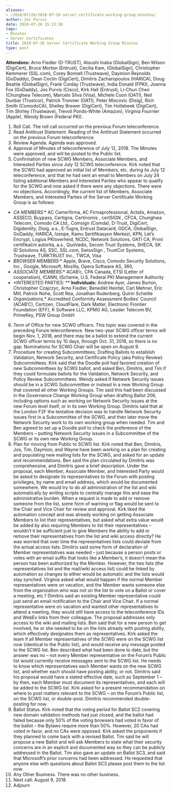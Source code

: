 ```yaml
---
aliases:
- /2018/07/26/2018-07-26-server-certificate-working-group-minutes/
author: Jos Purvis
date: 2018-07-26 15:13:28
tags:
- Minutes
- Server Certificates
title: 2018-07-26 Server Certificate Working Group Minutes
type: post
---
```


**Attendees:** Arno Fiedler (D-TRUST), Atsushi Inaba (GlobalSign), Ben Wilson (DigiCert), Bruce Morton (Entrust), Cecilia Kam, (GlobalSign), Christopher Kemmerer (SSL.com), Corey Bonnell (Trustwave), Daymion Reynolds (GoDaddy), Dean Coclin (DigiCert), Dimitris Zacharopoulos (HARICA), Doug Beattie (GlobalSign), Frank Corday (Trustwave), India Donald (FPKI), Joanna Fox (GoDaddy), Jos Purvis (Cisco), Kirk Hall (Entrust), Li-Chun Chen (Chunghwa Telecom), Marcelo Silva (Visa), Michele Coon (OATI), Neil Dunbar (Trustcor), Patrick Tronnier (OATI), Peter Miscovic (Disig), Rich Smith (ComodoCA), Shelley Brewer (DigiCert), Tim Hollebeek (DigiCert), Tim Shirley (Trustwave), Trevoli Ponds-White (Amazon), Virginia Fournier (Apple), Wendy Brown (Federal PKI).

1. Roll Call. The roll call occurred on the previous Forum teleconference.
1. Read Antitrust Statement. Reading of the Antitrust Statement occurred on the previous Forum teleconference.
1. Review Agenda. Agenda was approved.
1. Approval of Minutes of teleconference of July 12, 2018. The Minutes were approved, and will be posted to the Public list.
1. Confirmation of new SCWG Members, Associate Members, and Interested Parties since July 12 SCWG teleconference. Kirk noted that the SCWG had approved an initial list of Members, etc. during its July 12 teleconference, and that he had sent an email to Members on July 24 listing additional Members and Interested Parties who appear to qualify for the SCWG and now asked if there were any objections. There were no objections. Accordingly, the current list of Members, Associate Members, and Interested Parties of the Server Certificate Working Group is as follows:

- *CA MEMBERS:*\* AC Camerfirma, AC Firmaprofessional, Actalis, Amazon, ASSECO, Buypass, Certigna, Certinomis , certSIGN , CFCA, Chunghwa Telecom, Comodo CA Ltd., Comsign (Comda), D-Trust, DigiCert, Digidentity, Disig, a.s., E-Tugra, Entrust Datacard, GDCA, GlobalSign, GoDaddy, HARICA, Izenpe, Kamu Sertifikasyon Merkezi, KPN, Let’s Encrypt, Logius PKIoverheid, NCDC, Network Solutions, OATI CA, První certifikační autorita, a.s., QuoVadis, Secom Trust Systems, SHECA, SK ID Solutions AS, SSC, SSL.com, SwissSign , TrustCor Systems, Trustwave, TURKTRUST Inc., TWCA, Visa
- *BROWSER MEMBERS:*\* Apple, Brave, Cisco, Comodo Security Solutions, Inc., Google, Microsoft, Mozilla, Opera Software AS, 360,
- *ASSOCIATE MEMBERS:*\* ACAB’c, CPA Canada, ETSI (Letter of cooperation), ICANN, tScheme, U.S. Federal PKI Management Authority
- \*INTERESTED PARTIES:
  \*\* **Individuals:** Andrew Ayer, James Burton, Christopher Czajczyc, Arno Fiedler, Benedikt Heintel, Carl Mehner, Eric Mill, Patrick Nohe, Scott Rea, Jonathan Rudenberg, Quirin Scheitle
- *Organizations,*\* Accredited Conformity Assessment Bodies’ Council (ACAB’C), Certizen, CloudFlare, Dark Matter, Electronic Frontier Foundation (EFF), K Software LLC, KPMG AG, Leader Telecom BV, PrimeKey, PSW Group GmbH

6. Term of Office for new SCWG officers. This topic was covered in the preceding Forum teleconference. New two-year SCWG officer terms will begin Nov. 1, 2018, and there may be a ballot to extend the current SCWG officer terms by 10 days, through Oct. 31, 2018, so there is no gap. Nominations for SCWG Chair will be open on August 9.
1. Procedure for creating Subcommittees; Drafting Ballots to establish Validation, Network Security, and Certificate Policy (aka Policy Review) Subcommittees. Kirk said that the Doodle poll had favored creation of new Subcommittees by SCWG ballot, and asked Ben, Dimitris, and Tim if they could formulate ballots for the Validation, Network Security, and Policy Review Subcommittees. Wendy asked if Network Security issues should be in a SCWG Subcommittee or instead in a new Working Group that covered all other Working Groups. Tim said this had been discussed in the Governance Change Working Group when drafting Ballot 206, including options such as working on Network Security issues at the new Forum level itself, or in its own Working Group.
   Dimitris said that at the London F2F the tentative decision was to handle Network Security issues first in a Subcommittee of the SCWG, and then later move the Network Security work to its own working group when needed. Tim and Ben agreed to set up a Doodle poll to check the preference of the Members – putting Network Security issues in a Subcommittee of the SCWG or its own new Working Group.
1. Plan for moving from Public to SCWG list. Kirk noted that Ben, Dimitris, Jos, Tim, Daymion, and Wayne have been working on a plan for creating and populating new mailing lists for the SCWG, and asked for an update and recommendations. Ben said the plan circulated by Dimitris was comprehensive, and Dimitris gave a brief description. Under the proposal, each Member, Associate Member, and Interested Party would be asked to designate its representatives to the Forum with posting privileges, by name and email address, which would be documented somewhere. We would try to do all administration of the list and wiki automatically by writing scripts to centrally manage this and ease the administrative burden. When a request is made to add or remove someone from the list, some form of warning or flag would be sent to the Chair and Vice Chair for review and approval.
   Kirk liked the automation concept and was already working on getting Associate Members to list their representatives, but asked what extra value would be added by also requiring Members to list their representatives – wouldn’t it be sufficient just to give Members the ability to add or remove their representatives from the list and wiki access directly? He was worried that over time the representatives lists could deviate from the actual access lists. Dimitris said some form of declaration of Member representatives was needed – just because a person posts or votes with an email suffix that looks like a Member’s, it doesn’t mean the person has been authorized by the Member. However, the two lists (the representatives list and the mail/wiki access list) could be linked by automation so changes to either would be automatic and the lists would stay synched.
   Virginia asked what would happen if the normal Member representatives were on vacation, and the Member wants someone else from the organization who was not on the list to vote on a Ballot or cover a meeting, etc.? Dimitris said an existing Member representative could just send an email notification to the Chair and Vice Chair. If a normal representative were on vacation and wanted other representatives to attend a meeting, they would still have access to the teleconference IDs and WebEx links from their colleague. The proposal addresses only access to the wiki and mailing lists. Ben said that for a new person to get involved, he or she needed to be on the lists already with posting ability, which effectively designates them as representatives.
   Kirk asked the team if all Member representatives of the SCWG were on the SCWG list now (identical to the Public list), and would receive any message posted to the SCWG list. Ben described what had been done to date, but the answer was no – not every Member representative on the Forum’s Public list would currently receive messages sent to the SCWG list. He needs to know which representatives each Member wants on the new SCWG list, and whether each should have posting ability, or not.
   Dimitris said his proposal would have a stated effective date, such as September 1 – by then, each Member must document its representatives, and each will be added to the SCWG list. Kirk asked for a present recommendation on where to post matters relevant to the SCWG – on the Forum’s Public list, on the SCWG list, or double-post. Dimitris recommended double-posting for now.
1. Ballot Status. Kirk noted that the voting period for Ballot SC2 covering new domain validation methods had just closed, and the ballot had failed because only 50% of the voting browsers had voted in favor of the ballot – the Bylaws require more than 50%. However, 20 CAs had voted in favor, and no CAs were opposed. Kirk asked the proponents if they planned to come back with a revised Ballot. Tim said he will propose a new Ballot and will ask Members to state what their security concerns are in an explicit and documented way so they can be publicly addressed in the Ballot.
   Tim also gave an update on Ballot SC3, and said that Microsoft’s prior concerns had been addressed. He requested that anyone else with questions about Ballot SC3 please post them to the list now.
1. Any Other Business. There was no other business.
1. Next call: August 9, 2018
1. Adjourn